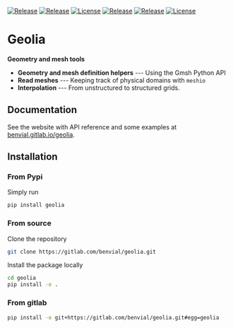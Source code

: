 
<!-- start badges -->

<a class="reference external image-reference" href="https://gitlab.com/benvial/geolia/-/releases" target="_blank"><img alt="Release" src="https://img.shields.io/endpoint?url=https://gitlab.com/benvial/geolia/-/jobs/artifacts/main/raw/logobadge.json?job=badge&labelColor=c9c9c9"></a> 
<a class="reference external image-reference" href="https://gitlab.com/benvial/geolia/commits/main" target="_blank"><img alt="Release" src="https://img.shields.io/gitlab/pipeline/benvial/geolia/main?logo=gitlab&labelColor=dedede&style=for-the-badge"></a> 
<a class="reference external image-reference" href="https://benvial.gitlab.io/geolia" target="_blank"><img alt="License" src="https://img.shields.io/badge/documentation-website-dedede.svg?logo=readthedocs&logoColor=e9d672&style=for-the-badge"></a>
<a class="reference external image-reference" href="https://gitlab.com/benvial/geolia/commits/main" target="_blank"><img alt="Release" src="https://img.shields.io/gitlab/coverage/benvial/geolia/main?logo=python&logoColor=e9d672&style=for-the-badge"></a>
<a class="reference external image-reference" href="https://black.readthedocs.io/en/stable/" target="_blank"><img alt="Release" src="https://img.shields.io/badge/code%20style-black-dedede.svg?logo=python&logoColor=e9d672&style=for-the-badge"></a>
<a class="reference external image-reference" href="https://gitlab.com/benvial/geolia/-/blob/main/LICENSE.txt" target="_blank"><img alt="License" src="https://img.shields.io/badge/license-GPLv3-blue?color=aec2ff&logo=open-access&logoColor=aec2ff&style=for-the-badge"></a>

<!-- end badges -->


# Geolia

**Geometry and mesh tools**

<!-- start elevator-pitch -->

- **Geometry and mesh definition helpers** --- Using the Gmsh Python API
- **Read meshes** --- Keeping track of physical domains with `meshio`
- **Interpolation** --- From unstructured to structured grids.


<!-- end elevator-pitch -->


## Documentation

See the website with API reference and some examples at [benvial.gitlab.io/geolia](https://benvial.gitlab.io/geolia).



<!-- start installation -->

## Installation


### From Pypi

Simply run

```bash 
pip install geolia
```

<!-- ### From conda/mamba


```bash 
mamba install -c conda-forge geolia
``` -->

### From source

Clone the repository

```bash 
git clone https://gitlab.com/benvial/geolia.git
```

Install the package locally

```bash 
cd geolia
pip install -e .
```


### From gitlab

```bash 
pip install -e git+https://gitlab.com/benvial/geolia.git#egg=geolia
```


<!-- end installation -->